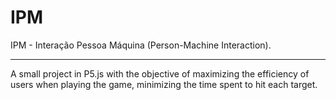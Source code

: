 # IPM
IPM - Interação Pessoa Máquina (Person-Machine Interaction).

---

A small project in P5.js with the objective of maximizing the efficiency of users when playing the game, minimizing the time spent to hit each target.
